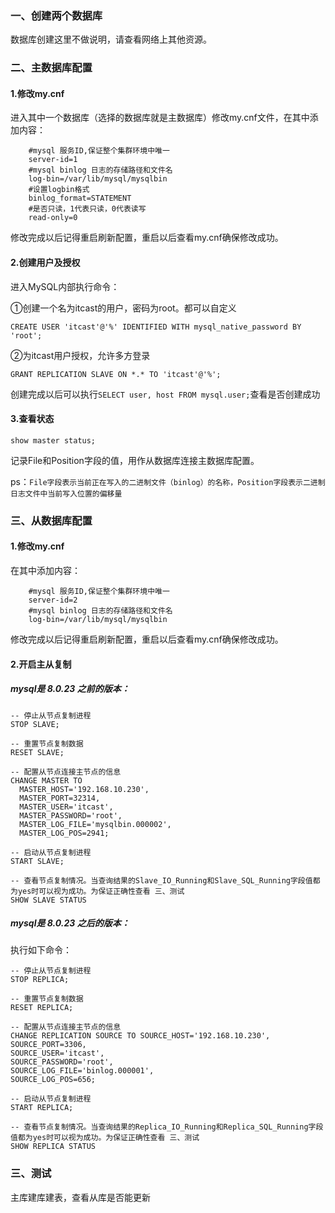 ### 一、创建两个数据库

数据库创建这里不做说明，请查看网络上其他资源。

### 二、主数据库配置

#### 1.修改my.cnf

进入其中一个数据库（选择的数据库就是主数据库）修改my.cnf文件，在其中添加内容：
```    
    #mysql 服务ID,保证整个集群环境中唯一
    server-id=1
    #mysql binlog 日志的存储路径和文件名
    log-bin=/var/lib/mysql/mysqlbin
    #设置logbin格式
    binlog_format=STATEMENT
    #是否只读，1代表只读，0代表读写
    read-only=0
```

修改完成以后记得重启刷新配置，重启以后查看my.cnf确保修改成功。

#### 2.创建用户及授权

进入MySQL内部执行命令：

①创建一个名为itcast的用户，密码为root。都可以自定义

`CREATE USER 'itcast'@'%' IDENTIFIED WITH mysql_native_password BY 'root';`

②为itcast用户授权，允许多方登录

`GRANT REPLICATION SLAVE ON *.* TO 'itcast'@'%';`

创建完成以后可以执行`SELECT user, host FROM mysql.user;`查看是否创建成功

#### 3.查看状态

`show master status;`

记录File和Position字段的值，用作从数据库连接主数据库配置。

ps：```File字段表示当前正在写入的二进制文件（binlog）的名称，Position字段表示二进制日志文件中当前写入位置的偏移量```

### 三、从数据库配置

#### 1.修改my.cnf

在其中添加内容：

```    
    #mysql 服务ID,保证整个集群环境中唯一
    server-id=2
    #mysql binlog 日志的存储路径和文件名
    log-bin=/var/lib/mysql/mysqlbin
```

修改完成以后记得重启刷新配置，重启以后查看my.cnf确保修改成功。

#### 2.开启主从复制

##### mysql是 8.0.23 之前的版本：

```
-- 停止从节点复制进程
STOP SLAVE;

-- 重置节点复制数据
RESET SLAVE;

-- 配置从节点连接主节点的信息
CHANGE MASTER TO
  MASTER_HOST='192.168.10.230',
  MASTER_PORT=32314,
  MASTER_USER='itcast',
  MASTER_PASSWORD='root',
  MASTER_LOG_FILE='mysqlbin.000002',
  MASTER_LOG_POS=2941;

-- 启动从节点复制进程
START SLAVE;

-- 查看节点复制情况。当查询结果的Slave_IO_Running和Slave_SQL_Running字段值都为yes时可以视为成功。为保证正确性查看 三、测试
SHOW SLAVE STATUS
```

##### mysql是 8.0.23 之后的版本：

执行如下命令：

``````
-- 停止从节点复制进程
STOP REPLICA;

-- 重置节点复制数据
RESET REPLICA;

-- 配置从节点连接主节点的信息
CHANGE REPLICATION SOURCE TO SOURCE_HOST='192.168.10.230', 
SOURCE_PORT=3306,
SOURCE_USER='itcast', 
SOURCE_PASSWORD='root', 
SOURCE_LOG_FILE='binlog.000001', 
SOURCE_LOG_POS=656;

-- 启动从节点复制进程
START REPLICA;

-- 查看节点复制情况。当查询结果的Replica_IO_Running和Replica_SQL_Running字段值都为yes时可以视为成功。为保证正确性查看 三、测试
SHOW REPLICA STATUS
``````

### 三、测试

主库建库建表，查看从库是否能更新




